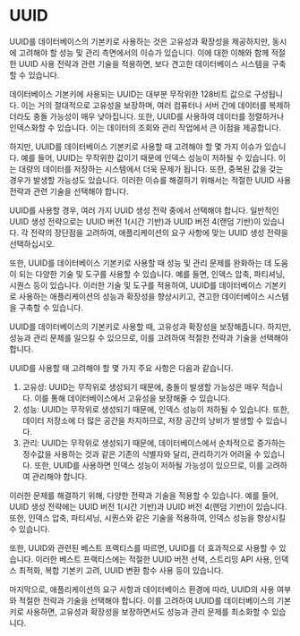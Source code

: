 # UUID

UUID를 데이터베이스의 기본키로 사용하는 것은 고유성과 확장성을 제공하지만, 동시에 고려해야 할 성능 및 관리 측면에서의 이슈가 있습니다. 이에 대한 이해와 함께 적절한 UUID 사용 전략과 관련 기술을 적용하면, 보다 견고한 데이터베이스 시스템을 구축할 수 있습니다.

데이터베이스 기본키에 사용되는 UUID는 대부분 무작위한 128비트 값으로 구성됩니다. 이는 거의 절대적으로 고유성을 보장하며, 여러 컴퓨터나 서버 간에 데이터를 복제하더라도 충돌 가능성이 매우 낮아집니다. 또한, UUID를 사용하여 데이터를 정렬하거나 인덱스화할 수 있습니다. 이는 데이터의 조회와 관리 작업에서 큰 이점을 제공합니다.

하지만, UUID를 데이터베이스 기본키로 사용할 때 고려해야 할 몇 가지 이슈가 있습니다. 예를 들어, UUID는 무작위한 값이기 때문에 인덱스 성능이 저하될 수 있습니다. 이는 대량의 데이터를 저장하는 시스템에서 더욱 문제가 됩니다. 또한, 중복된 값을 갖는 경우가 발생할 가능성도 있습니다. 이러한 이슈를 해결하기 위해서는 적절한 UUID 사용 전략과 관련 기술을 선택해야 합니다.

UUID를 사용할 경우, 여러 가지 UUID 생성 전략 중에서 선택해야 합니다. 일반적인 UUID 생성 전략으로는 UUID 버전 1(시간 기반)과 UUID 버전 4(랜덤 기반)이 있습니다. 각 전략의 장단점을 고려하여, 애플리케이션의 요구 사항에 맞는 UUID 생성 전략을 선택하십시오.

또한, UUID를 데이터베이스 기본키로 사용할 때 성능 및 관리 문제를 완화하는 데 도움이 되는 다양한 기술 및 도구를 사용할 수 있습니다. 예를 들면, 인덱스 압축, 파티셔닝, 시퀀스 등이 있습니다. 이러한 기술 및 도구를 적용하여, UUID를 데이터베이스 기본키로 사용하는 애플리케이션의 성능과 확장성을 향상시키고, 견고한 데이터베이스 시스템을 구축할 수 있습니다.

UUID를 데이터베이스의 기본키로 사용할 때, 고유성과 확장성을 보장해줍니다. 하지만, 성능과 관리 문제를 일으킬 수 있으므로, 이를 고려하여 적절한 전략과 기술을 선택해야 합니다.

UUID를 사용할 때 고려해야 할 몇 가지 주요 사항은 다음과 같습니다.

1. 고유성: UUID는 무작위로 생성되기 때문에, 충돌이 발생할 가능성은 매우 적습니다. 이를 통해 데이터베이스에서 고유성을 보장해줄 수 있습니다.
2. 성능: UUID는 무작위로 생성되기 때문에, 인덱스 성능이 저하될 수 있습니다. 또한, 데이터 저장소에 더 많은 공간을 차지하므로, 저장 공간의 낭비가 발생할 수 있습니다.
3. 관리: UUID는 무작위로 생성되기 때문에, 데이터베이스에서 순차적으로 증가하는 정수값을 사용하는 것과 같은 기존의 식별자와 달리, 관리하기가 어려울 수 있습니다. 또한, UUID를 사용하면 인덱스 성능이 저하될 가능성이 있으므로, 이를 고려하여 관리해야 합니다.

이러한 문제를 해결하기 위해, 다양한 전략과 기술을 적용할 수 있습니다. 예를 들어, UUID 생성 전략에는 UUID 버전 1(시간 기반)과 UUID 버전 4(랜덤 기반)이 있습니다. 또한, 인덱스 압축, 파티셔닝, 시퀀스와 같은 기술을 적용하여, 인덱스 성능을 향상시킬 수 있습니다.

또한, UUID와 관련된 베스트 프랙티스를 따르면, UUID를 더 효과적으로 사용할 수 있습니다. 이러한 베스트 프랙티스에는 적절한 UUID 버전 선택, 스트리밍 API 사용, 인덱스 최적화, 복합 기본키 고려, UUID 변환 함수 사용 등이 있습니다.

마지막으로, 애플리케이션의 요구 사항과 데이터베이스 환경에 따라, UUID의 사용 여부와 적절한 전략과 기술을 선택해야 합니다. 이를 고려하여 UUID를 데이터베이스의 기본키로 사용하면, 고유성과 확장성을 보장하면서도 성능과 관리 문제를 최소화할 수 있습니다.
